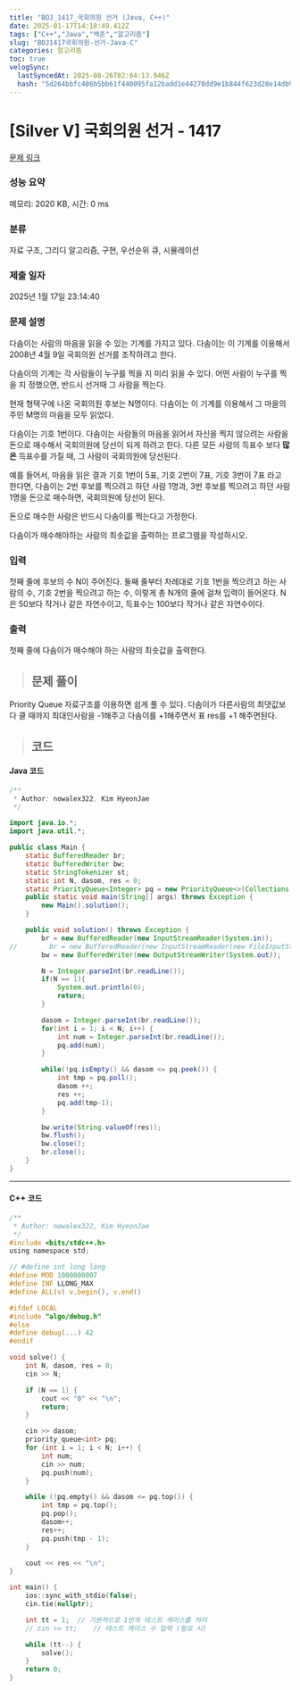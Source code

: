 ```yaml
---
title: "BOJ_1417_국회의원 선거 (Java, C++)"
date: 2025-01-17T14:18:49.412Z
tags: ["C++","Java","백준","알고리즘"]
slug: "BOJ1417국회의원-선거-Java-C"
categories: 알고리즘
toc: true
velogSync:
  lastSyncedAt: 2025-08-26T02:04:13.946Z
  hash: "5d264bbfc486b5bb61f440095fa12badd1e44270dd9e1b844f623d28e14db996"
---
```


# [Silver V] 국회의원 선거 - 1417 

[문제 링크](https://www.acmicpc.net/problem/1417) 

### 성능 요약

메모리: 2020 KB, 시간: 0 ms

### 분류

자료 구조, 그리디 알고리즘, 구현, 우선순위 큐, 시뮬레이션

### 제출 일자

2025년 1월 17일 23:14:40

### 문제 설명

<p>다솜이는 사람의 마음을 읽을 수 있는 기계를 가지고 있다. 다솜이는 이 기계를 이용해서 2008년 4월 9일 국회의원 선거를 조작하려고 한다.</p>

<p>다솜이의 기계는 각 사람들이 누구를 찍을 지 미리 읽을 수 있다. 어떤 사람이 누구를 찍을 지 정했으면, 반드시 선거때 그 사람을 찍는다.</p>

<p>현재 형택구에 나온 국회의원 후보는 N명이다. 다솜이는 이 기계를 이용해서 그 마을의 주민 M명의 마음을 모두 읽었다.</p>

<p>다솜이는 기호 1번이다. 다솜이는 사람들의 마음을 읽어서 자신을 찍지 않으려는 사람을 돈으로 매수해서 국회의원에 당선이 되게 하려고 한다. 다른 모든 사람의 득표수 보다 <strong>많은</strong> 득표수를 가질 때, 그 사람이 국회의원에 당선된다.</p>

<p>예를 들어서, 마음을 읽은 결과 기호 1번이 5표, 기호 2번이 7표, 기호 3번이 7표 라고 한다면, 다솜이는 2번 후보를 찍으려고 하던 사람 1명과, 3번 후보를 찍으려고 하던 사람 1명을 돈으로 매수하면, 국회의원에 당선이 된다.</p>

<p>돈으로 매수한 사람은 반드시 다솜이를 찍는다고 가정한다.</p>

<p>다솜이가 매수해야하는 사람의 최솟값을 출력하는 프로그램을 작성하시오.</p>

### 입력 

 <p>첫째 줄에 후보의 수 N이 주어진다. 둘째 줄부터 차례대로 기호 1번을 찍으려고 하는 사람의 수, 기호 2번을 찍으려고 하는 수, 이렇게 총 N개의 줄에 걸쳐 입력이 들어온다. N은 50보다 작거나 같은 자연수이고, 득표수는 100보다 작거나 같은 자연수이다.</p>

### 출력 

 <p>첫째 줄에 다솜이가 매수해야 하는 사람의 최솟값을 출력한다.</p>

> ## 문제 풀이

Priority Queue 자료구조를 이용하면 쉽게 풀 수 있다. 다솜이가 다른사람의 최댓값보다 클 때까지 최대인사람을 -1해주고 다솜이를 +1해주면서 표 res를 +1 해주면된다.

> ## 코드

#### Java 코드
```java
/**
 * Author: nowalex322, Kim HyeonJae
 */

import java.io.*;
import java.util.*;

public class Main {
    static BufferedReader br;
    static BufferedWriter bw;
    static StringTokenizer st;
    static int N, dasom, res = 0;
    static PriorityQueue<Integer> pq = new PriorityQueue<>(Collections.reverseOrder());
    public static void main(String[] args) throws Exception {
        new Main().solution();
    }

    public void solution() throws Exception {
        br = new BufferedReader(new InputStreamReader(System.in));
//        br = new BufferedReader(new InputStreamReader(new FileInputStream("src/main/java/BOJ_1417_국회의원선거/input.txt")));
        bw = new BufferedWriter(new OutputStreamWriter(System.out));

        N = Integer.parseInt(br.readLine());
        if(N == 1){
            System.out.println(0);
            return;
        }

        dasom = Integer.parseInt(br.readLine());
        for(int i = 1; i < N; i++) {
            int num = Integer.parseInt(br.readLine());
            pq.add(num);
        }

        while(!pq.isEmpty() && dasom <= pq.peek()) {
            int tmp = pq.poll();
            dasom ++;
            res ++;
            pq.add(tmp-1);
        }

        bw.write(String.valueOf(res));
        bw.flush();
        bw.close();
        br.close();
    }
}
```
---

#### C++ 코드

```c
/**
 * Author: nowalex322, Kim HyeonJae
 */
#include <bits/stdc++.h>
using namespace std;

// #define int long long
#define MOD 1000000007
#define INF LLONG_MAX
#define ALL(v) v.begin(), v.end()

#ifdef LOCAL
#include "algo/debug.h"
#else
#define debug(...) 42
#endif

void solve() {
    int N, dasom, res = 0;
    cin >> N;

    if (N == 1) {
        cout << "0" << "\n";
        return;
    }

    cin >> dasom;
    priority_queue<int> pq;
    for (int i = 1; i < N; i++) {
        int num;
        cin >> num;
        pq.push(num);
    }

    while (!pq.empty() && dasom <= pq.top()) {
        int tmp = pq.top();
        pq.pop();
        dasom++;
        res++;
        pq.push(tmp - 1);
    }

    cout << res << "\n";
}

int main() {
    ios::sync_with_stdio(false);
    cin.tie(nullptr);

    int tt = 1;  // 기본적으로 1번의 테스트 케이스를 처리
    // cin >> tt;    // 테스트 케이스 수 입력 (필요 시)

    while (tt--) {
        solve();
    }
    return 0;
}
```